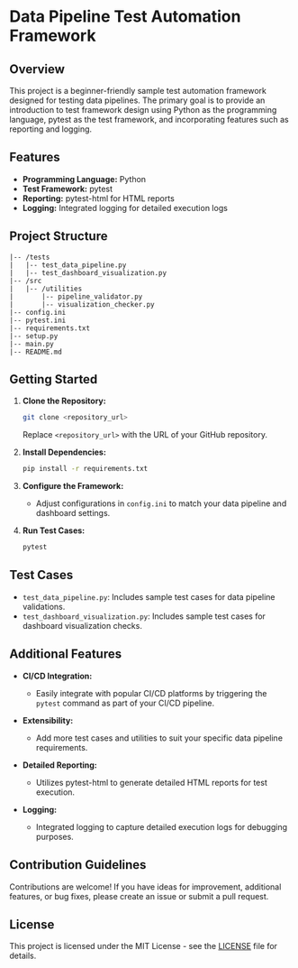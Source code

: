 # Data Pipeline Test Automation Framework

## Overview

This project is a beginner-friendly sample test automation framework designed for testing data pipelines. The primary goal is to provide an introduction to test framework design using Python as the programming language, pytest as the test framework, and incorporating features such as reporting and logging.

## Features

- **Programming Language:** Python
- **Test Framework:** pytest
- **Reporting:** pytest-html for HTML reports
- **Logging:** Integrated logging for detailed execution logs

## Project Structure

```
|-- /tests
|   |-- test_data_pipeline.py
|   |-- test_dashboard_visualization.py
|-- /src
|   |-- /utilities
|       |-- pipeline_validator.py
|       |-- visualization_checker.py
|-- config.ini
|-- pytest.ini
|-- requirements.txt
|-- setup.py
|-- main.py
|-- README.md
```

## Getting Started

1. **Clone the Repository:**
   ```bash
   git clone <repository_url>
   ```
   Replace `<repository_url>` with the URL of your GitHub repository.

2. **Install Dependencies:**
   ```bash
   pip install -r requirements.txt
   ```

3. **Configure the Framework:**
   - Adjust configurations in `config.ini` to match your data pipeline and dashboard settings.

4. **Run Test Cases:**
   ```bash
   pytest
   ```

## Test Cases

- `test_data_pipeline.py`: Includes sample test cases for data pipeline validations.
- `test_dashboard_visualization.py`: Includes sample test cases for dashboard visualization checks.

## Additional Features

- **CI/CD Integration:**
  - Easily integrate with popular CI/CD platforms by triggering the `pytest` command as part of your CI/CD pipeline.

- **Extensibility:**
  - Add more test cases and utilities to suit your specific data pipeline requirements.

- **Detailed Reporting:**
  - Utilizes pytest-html to generate detailed HTML reports for test execution.

- **Logging:**
  - Integrated logging to capture detailed execution logs for debugging purposes.

## Contribution Guidelines

Contributions are welcome! If you have ideas for improvement, additional features, or bug fixes, please create an issue or submit a pull request.

## License

This project is licensed under the MIT License - see the [LICENSE](LICENSE) file for details.
